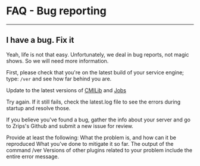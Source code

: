 # FAQ - Bug reporting

<topMenu>

---

## I have a bug. Fix it

Yeah, life is not that easy. Unfortunately, we deal in bug reports, not magic shows. So we will need more information.

First, please check that you're on the latest build of your service engine; type: `/ver` and see how far behind you are.

Update to the latest versions of [CMILib](https://www.spigotmc.org/resources/cmilib.87610/) and [Jobs](https://www.spigotmc.org/resources/jobs-reborn.4216/)

Try again. If it still fails, check the latest.log file to see the errors during startup and resolve those.

If you believe you've found a bug, gather the info about your server and go to Zrips's Github and submit a new issue for review.

Provide at least the following:
What the problem is, and how can it be reproduced
What you've done to mitigate it so far.
The output of the command /ver
Versions of other plugins related to your problem
include the entire error message.

